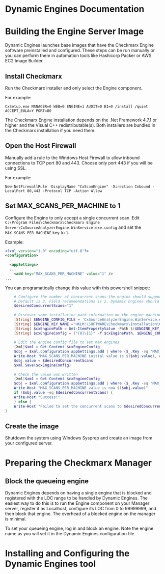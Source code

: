 # Dynamic Engines Documentation


# Building the Engine Server Image

Dynamic Engines launches base images that have the Checkmarx Engine software preinstalled and configured. These steps can be run manually or you can perform them in automation tools like Hashicorp Packer or AWS EC2 Image Builder.


## Install Checkmarx
Run the Checkmarx installer and only select the Engine component. 

For example:
```
CxSetup.exe MANAGER=0 WEB=0 ENGINE=1 AUDIT=0 BI=0 /install /quiet ACCEPT_EULA=Y PORT=80 
```

The Checkmarx Engine installation depends on the .Net Framework 4.7.1 or higher and the Visual C++ redistributable(s). Both installers are bundled in the Checkmarx installation if you need them.

## Open the Host Firewall
Manually add a rule to the Windows Host Firewall to allow inbound connections to TCP port 80 and 443. Choose only port 443 if you will be using SSL. 

For example:
```
New-NetFirewallRule -DisplayName "CxScanEngine" -Direction Inbound -LocalPort 80,443 -Protocol TCP -Action Allow
```

## Set MAX_SCANS_PER_MACHINE to 1
Configure the Engine to only accept a single concurrent scan. Edit  ```C:\Program Files\Checkmarx\Checkmarx Engine Server\CxSourceAnalyzerEngine.WinService.exe.config``` and set the ```MAX_SCANS_PER_MACHINE``` key to `1`.

Example:
```xml
<?xml version="1.0" encoding="utf-8"?>
<configuration>
  ...
  <appSettings>
  ...
    <add key="MAX_SCANS_PER_MACHINE" value="1" />
...
```

You can programatically change this value with this powershell snippet:

```powershell
	# Configure the number of concurrent scans the engine should support. 
	# Default is 3. Field recommendations is 2. Dynamic Engines should use 1.
	$desiredConcurrentScans="1"
	
	# Discover some installation path information on the engine machine...
	[String] $ENGINE_CONFIG_FILE = 'CxSourceAnalyzerEngine.WinService.exe.config'
	[String] $ENGINE_KEY_NAME ='HKLM:\SOFTWARE\Checkmarx\Installation\Checkmarx Engine Server'
	[String] $cxEnginePath = Get-ItemPropertyValue -Path $($ENGINE_KEY_NAME) -Name 'Path' -ErrorAction SilentlyContinue
	[String] $cxEngineConfig = ("{0}\{1}" -f $cxEnginePath, $ENGINE_CONFIG_FILE) 
	
	# Edit the engine config file to set max engines
	[Xml]$xml = Get-Content $cxEngineConfig
	$obj = $xml.configuration.appSettings.add | where {$_.Key -eq "MAX_SCANS_PER_MACHINE" }
	Write-Host "MAX_SCANS_PER_MACHINE initial value is $($obj.value), will be set to $($desiredConcurrentScans)"
	$obj.value = $desiredConcurrentScans
	$xml.Save($cxEngineConfig)   
	
	# Check the value was written
	[Xml]$xml = Get-Content $cxEngineConfig
	$obj = $xml.configuration.appSettings.add | where {$_.Key -eq "MAX_SCANS_PER_MACHINE" }
	Write-Host "MAX_SCANS_PER_MACHINE value is now $($obj.value)"
	if ($obj.value -eq $desiredConcurrentScans) {
	Write-Host "Success!"
	} else {
	Write-Host "Failed to set the concurrent scans to $desiredConcurrentScans"
}

```

## Create the image
Shutdown the system using Windows Sysprep and create an image from your configured server.

# Preparing the Checkmarx Manager

## Block the queueing engine
Dynamic Engines depends on having a single engine that is blocked and registered with the LOC range to be handled by Dynamic Engines. The easiest way to do this is to run the Engine component on your Manager server, register it as Localhost, configure its LOC from 0 to 99999999, and then block that engine. The overhead of a blocked engine on the manager is minimal.

To set your queueing engine, log in and block an engine. Note the engine name as you will set it in the Dynamic Engines configuration file.


# Installing and Configuring the Dynamic Engines tool